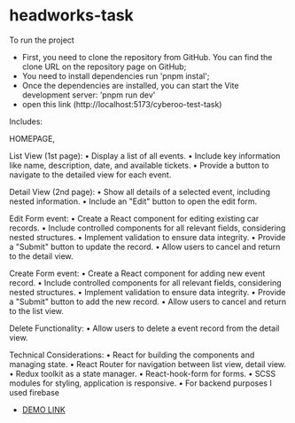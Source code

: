 # headworks-task

To run the project 
 - First, you need to clone the repository from GitHub. You can find the clone URL on the repository page on GitHub;
 - You need to install dependencies run 'pnpm instal';
 - Once the dependencies are installed, you can start the Vite development server:
  'pnpm run dev'
- open this link (http://localhost:5173/cyberoo-test-task)


Includes:

 HOMEPAGE,

 List View (1st page):
 • Display a list of all events.
 • Include key information like name, description, date, and available tickets.
 • Provide a button to navigate to the detailed view for each event.

 Detail View (2nd page):
 • Show all details of a selected event, including nested information.
 • Include an "Edit" button to open the edit form.

 Edit Form event:
 • Create a React component for editing existing car records.
 • Include controlled components for all relevant fields, considering nested structures.
 • Implement validation to ensure data integrity.
 • Provide a "Submit" button to update the record.
 • Allow users to cancel and return to the detail view.

 Create Form event:
 • Create a React component for adding new event record.
 • Include controlled components for all relevant fields, considering nested structures.
 • Implement validation to ensure data integrity.
 • Provide a "Submit" button to add the new record.
 • Allow users to cancel and return to the list view.

 Delete Functionality:
 • Allow users to delete a event record from the detail view.

Technical Considerations:
 • React for building the components and managing state.
 • React Router for navigation between list view, detail view.
 • Redux toolkit as a state manager.
 • React-hook-form for forms.
 • SCSS modules for styling, application is responsive.
 • For backend purposes I used firebase

- [DEMO LINK]( https://viktorafk.github.io/cyberoo-test-task/) 
